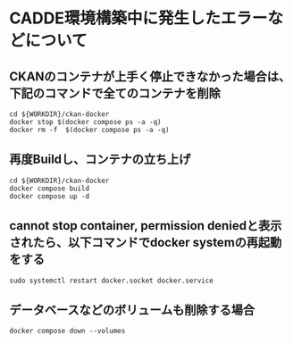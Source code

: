 # CADDE環境構築中に発生したエラーなどについて
## CKANのコンテナが上手く停止できなかった場合は、下記のコマンドで全てのコンテナを削除
```
cd ${WORKDIR}/ckan-docker
docker stop $(docker compose ps -a -q)
docker rm -f  $(docker compose ps -a -q)
```

## 再度Buildし、コンテナの立ち上げ
```
cd ${WORKDIR}/ckan-docker
docker compose build
docker compose up -d
```

## cannot stop container, permission deniedと表示されたら、以下コマンドでdocker systemの再起動をする
```
sudo systemctl restart docker.socket docker.service
```

## データベースなどのボリュームも削除する場合
```
docker compose down --volumes
```